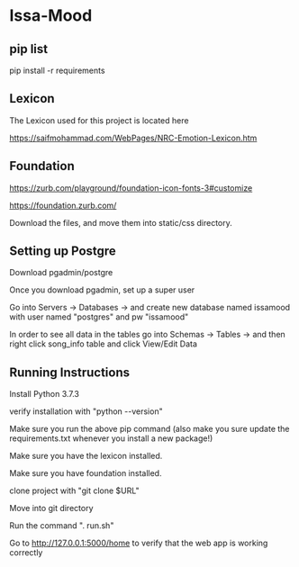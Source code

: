 # Issa-Mood

## pip list

pip install -r requirements

## Lexicon

The Lexicon used for this project is located here

https://saifmohammad.com/WebPages/NRC-Emotion-Lexicon.htm

## Foundation

https://zurb.com/playground/foundation-icon-fonts-3#customize

https://foundation.zurb.com/

Download the files, and move them into static/css directory.

## Setting up Postgre

Download pgadmin/postgre

Once you download pgadmin, set up a super user

Go into Servers -> Databases -> and create new database named issamood with user named "postgres" and pw "issamood"

In order to see all data in the tables go into Schemas -> Tables -> and then right click song_info table and click View/Edit Data

## Running Instructions

Install Python 3.7.3

verify installation with "python --version"

Make sure you run the above pip command (also make you sure update the requirements.txt whenever you install a new package!)

Make sure you have the lexicon installed.

Make sure you have foundation installed.

clone project with "git clone $URL"

Move into git directory

Run the command ". run.sh"

Go to http://127.0.0.1:5000/home to verify that the web app is working correctly
